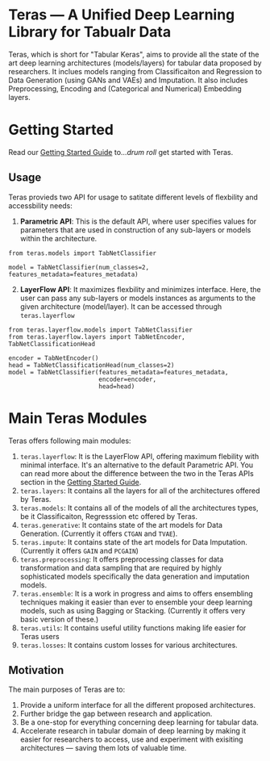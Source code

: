 # Teras — A Unified Deep Learning Library for Tabualr Data

Teras, which is short for "Tabular Keras", aims to provide all the state of the art deep learning architectures (models/layers) for tabular data proposed by researchers. It inclues models ranging from Classificaiton and Regression to Data Generation (using GANs and VAEs) and Imputation. It also includes Preprocessing, Encoding and (Categorical and Numerical) Embedding layers. 

# Getting Started
Read our [Getting Started Guide](https://github.com/KhawajaAbaid/teras/blob/main/tutorials/getting_started.ipynb) to...*drum roll* get started with Teras.

## Usage
Teras provieds two API for usage to satitate different levels of flexbility and accessbility needs:
1. **Parametric API**: This is the default API, where user specifies values for parameters that are used in construction of any sub-layers or models within the architecture.
```
from teras.models import TabNetClassifier

model = TabNetClassifier(num_classes=2, features_metadata=features_metadata)
```
2. **LayerFlow API**: It maximizes flexbility and minimizes interface. Here, the user can pass any sub-layers or models instances as arguments to the given architecture (model/layer). It can be accessed through `teras.layerflow`
```
from teras.layerflow.models import TabNetClassifier
from teras.layerflow.layers import TabNetEncoder, TabNetClassificationHead

encoder = TabNetEncoder()
head = TabNetClassificationHead(num_classes=2)
model = TabNetClassifier(features_metadata=features_metadata,
                         encoder=encoder,
                         head=head)
```

# Main Teras Modules
Teras offers following main modules:

1. `teras.layerflow`: It is the LayerFlow API, offering maximum flebility with minimal interface. It's an alternative to the default Parametric API. You can read more about the difference between the two in the Teras APIs section in the [Getting Started Guide](https://github.com/KhawajaAbaid/teras/blob/main/tutorials/getting_started.ipynb).
2. `teras.layers`: It contains all the layers for all of the architectures offered by Teras.
3. `teras.models`: It contains all of the models of all the architectures types, be it Classificaiton, Regresssion etc offered by Teras.
4. `teras.generative`: It contains state of the art models for Data Generation. (Currently it offers `CTGAN` and `TVAE`).
5. `teras.impute`: It contains state of the art models for Data Imputation. (Currently it offers `GAIN` and `PCGAIN`)
6. `teras.preprocessing`: It offers preprocessing classes for data transformation and data sampling that are required by highly sophisticated models specifically the data generation and imputation models.
7. `teras.ensemble`: It is a work in progress and aims to offers ensembling techniques making it easier than ever to ensemble your deep learning models, such as using Bagging or Stacking. (Currently it offers very basic version of these.)
8. `teras.utils`: It contains useful utility functions making life easier for Teras users
9. `teras.losses`: It contains custom losses for various architectures.

## Motivation
The main purposes of Teras are to:
1. Provide a uniform interface for all the different proposed architectures.
2. Further bridge the gap between research and application.
3. Be a one-stop for everything concerning deep learning for tabular data.
4. Accelerate research in tabular domain of deep learning by making it easier for researchers to access, use and experiment with exisiting architectures — saving them lots of valuable time.
